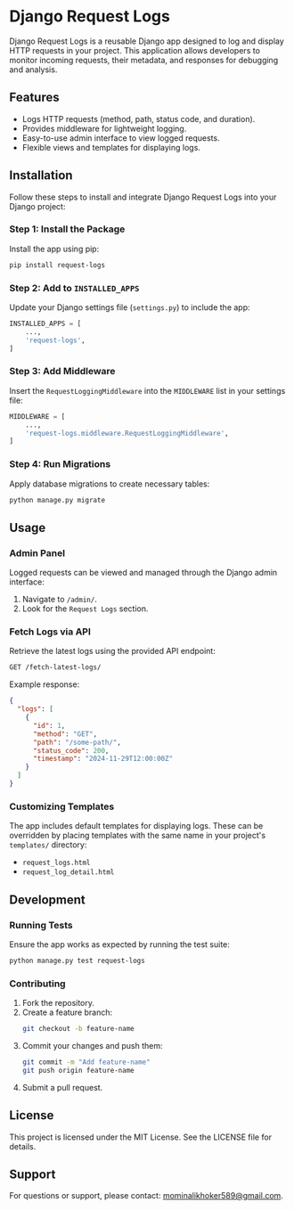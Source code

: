 # Django Request Logs

Django Request Logs is a reusable Django app designed to log and display HTTP requests in your project. This application allows developers to monitor incoming requests, their metadata, and responses for debugging and analysis.

## Features

- Logs HTTP requests (method, path, status code, and duration).
- Provides middleware for lightweight logging.
- Easy-to-use admin interface to view logged requests.
- Flexible views and templates for displaying logs.

## Installation

Follow these steps to install and integrate Django Request Logs into your Django project:

### Step 1: Install the Package
Install the app using pip:

```bash
pip install request-logs
```

### Step 2: Add to `INSTALLED_APPS`

Update your Django settings file (`settings.py`) to include the app:

```python
INSTALLED_APPS = [
    ...,
    'request-logs',
]
```

### Step 3: Add Middleware

Insert the `RequestLoggingMiddleware` into the `MIDDLEWARE` list in your settings file:

```python
MIDDLEWARE = [
    ...,
    'request-logs.middleware.RequestLoggingMiddleware',
]
```

### Step 4: Run Migrations

Apply database migrations to create necessary tables:

```bash
python manage.py migrate
```

## Usage

### Admin Panel
Logged requests can be viewed and managed through the Django admin interface:

1. Navigate to `/admin/`.
2. Look for the `Request Logs` section.

### Fetch Logs via API
Retrieve the latest logs using the provided API endpoint:

```bash
GET /fetch-latest-logs/
```

Example response:

```json
{
  "logs": [
    {
      "id": 1,
      "method": "GET",
      "path": "/some-path/",
      "status_code": 200,
      "timestamp": "2024-11-29T12:00:00Z"
    }
  ]
}
```

### Customizing Templates

The app includes default templates for displaying logs. These can be overridden by placing templates with the same name in your project's `templates/` directory:

- `request_logs.html`
- `request_log_detail.html`

## Development

### Running Tests

Ensure the app works as expected by running the test suite:

```bash
python manage.py test request-logs
```

### Contributing

1. Fork the repository.
2. Create a feature branch:
   ```bash
   git checkout -b feature-name
   ```
3. Commit your changes and push them:
   ```bash
   git commit -m "Add feature-name"
   git push origin feature-name
   ```
4. Submit a pull request.

## License

This project is licensed under the MIT License. See the LICENSE file for details.

## Support

For questions or support, please contact: [mominalikhoker589@gmail.com](mailto:mominalikhoker589@gmail.com).
